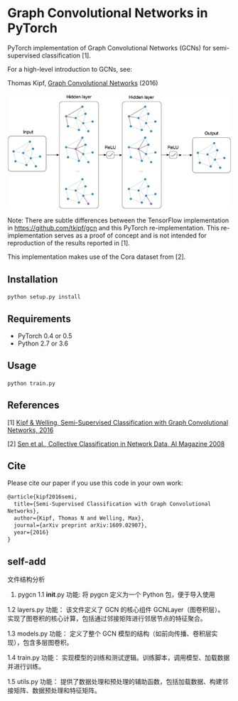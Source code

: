 Graph Convolutional Networks in PyTorch
====

PyTorch implementation of Graph Convolutional Networks (GCNs) for semi-supervised classification [1].

For a high-level introduction to GCNs, see:

Thomas Kipf, [Graph Convolutional Networks](http://tkipf.github.io/graph-convolutional-networks/) (2016)

![Graph Convolutional Networks](figure.png)

Note: There are subtle differences between the TensorFlow implementation in https://github.com/tkipf/gcn and this PyTorch re-implementation. This re-implementation serves as a proof of concept and is not intended for reproduction of the results reported in [1].

This implementation makes use of the Cora dataset from [2].

## Installation

```python setup.py install```

## Requirements

  * PyTorch 0.4 or 0.5
  * Python 2.7 or 3.6

## Usage

```python train.py```

## References

[1] [Kipf & Welling, Semi-Supervised Classification with Graph Convolutional Networks, 2016](https://arxiv.org/abs/1609.02907)

[2] [Sen et al., Collective Classification in Network Data, AI Magazine 2008](http://linqs.cs.umd.edu/projects/projects/lbc/)

## Cite

Please cite our paper if you use this code in your own work:

```
@article{kipf2016semi,
  title={Semi-Supervised Classification with Graph Convolutional Networks},
  author={Kipf, Thomas N and Welling, Max},
  journal={arXiv preprint arXiv:1609.02907},
  year={2016}
}
```

## self-add
文件结构分析
1. pygcn
1.1 __init__.py
功能:
    将 pygcn 定义为一个 Python 包，便于导入使用

1.2 layers.py
功能：
    该文件定义了 GCN 的核心组件 GCNLayer（图卷积层）。
    实现了图卷积的核心计算，包括通过邻接矩阵进行邻居节点的特征聚合。
    
1.3 models.py
功能：
    定义了整个 GCN 模型的结构（如前向传播、卷积层实现），包含多层图卷积。

1.4 train.py
功能：
    实现模型的训练和测试逻辑。训练脚本，调用模型、加载数据并进行训练。
    
1.5 utils.py
功能：
    提供了数据处理和预处理的辅助函数，包括加载数据、构建邻接矩阵、数据预处理和特征矩阵。
